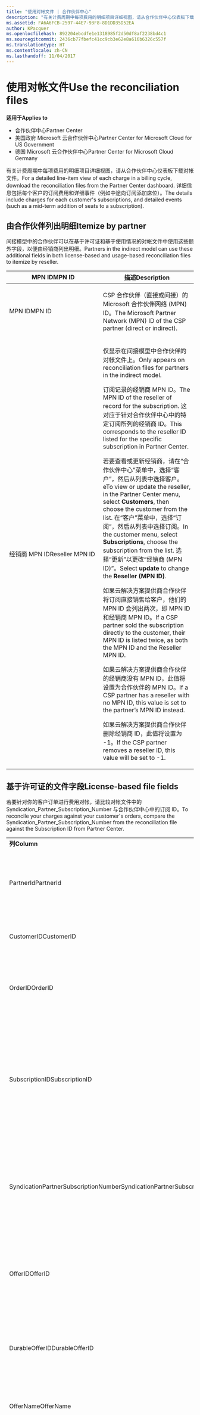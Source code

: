 ```yaml
---
title: "使用对帐文件 | 合作伙伴中心"
description: "有关计费周期中每项费用的明细项目详细视图，请从合作伙伴中心仪表板下载对帐文件。"
ms.assetid: FA6A6FCB-2597-44E7-93F8-8D1DD35D52EA
author: KPacquer
ms.openlocfilehash: 892204ebcdfe1e1318985f2d50df8af2238bd4c1
ms.sourcegitcommit: 2436cb77fbefc41cc9cb3e62e8a616b6326c557f
ms.translationtype: HT
ms.contentlocale: zh-CN
ms.lasthandoff: 11/04/2017
---
```

# <a name="use-the-reconciliation-files"></a><span data-ttu-id="02eb7-103">使用对帐文件</span><span class="sxs-lookup"><span data-stu-id="02eb7-103">Use the reconciliation files</span></span>

**<span data-ttu-id="02eb7-104">适用于</span><span class="sxs-lookup"><span data-stu-id="02eb7-104">Applies to</span></span>**

-  <span data-ttu-id="02eb7-105">合作伙伴中心</span><span class="sxs-lookup"><span data-stu-id="02eb7-105">Partner Center</span></span>
-  <span data-ttu-id="02eb7-106">美国政府 Microsoft 云合作伙伴中心</span><span class="sxs-lookup"><span data-stu-id="02eb7-106">Partner Center for Microsoft Cloud for US Government</span></span>
-  <span data-ttu-id="02eb7-107">德国 Microsoft 云合作伙伴中心</span><span class="sxs-lookup"><span data-stu-id="02eb7-107">Partner Center for Microsoft Cloud Germany</span></span>

<span data-ttu-id="02eb7-108">有关计费周期中每项费用的明细项目详细视图，请从合作伙伴中心仪表板下载对帐文件。</span><span class="sxs-lookup"><span data-stu-id="02eb7-108">For a detailed line-item view of each charge in a billing cycle, download the reconciliation files from the Partner Center dashboard.</span></span> <span data-ttu-id="02eb7-109">详细信息包括每个客户的订阅费用和详细事件（例如中途向订阅添加席位）。</span><span class="sxs-lookup"><span data-stu-id="02eb7-109">The details include charges for each customer's subscriptions, and detailed events (such as a mid-term addition of seats to a subscription).</span></span>

## <a href="" id="itemizebypartner"></a><span data-ttu-id="02eb7-110">由合作伙伴列出明细</span><span class="sxs-lookup"><span data-stu-id="02eb7-110">Itemize by partner</span></span>


<span data-ttu-id="02eb7-111">间接模型中的合作伙伴可以在基于许可证和基于使用情况的对帐文件中使用这些额外字段，以便由经销商列出明细。</span><span class="sxs-lookup"><span data-stu-id="02eb7-111">Partners in the indirect model can use these additional fields in both license-based and usage-based reconciliation files to itemize by reseller.</span></span>

<table>
<colgroup>
<col width="50%" />
<col width="50%" />
</colgroup>
<thead>
<tr class="header">
<th><span data-ttu-id="02eb7-112">MPN ID</span><span class="sxs-lookup"><span data-stu-id="02eb7-112">MPN ID</span></span></th>
<th><span data-ttu-id="02eb7-113">描述</span><span class="sxs-lookup"><span data-stu-id="02eb7-113">Description</span></span></th>
</tr>
</thead>
<tbody>
<tr class="odd">
<td><span data-ttu-id="02eb7-114">MPN ID</span><span class="sxs-lookup"><span data-stu-id="02eb7-114">MPN ID</span></span></td>
<td><p><span data-ttu-id="02eb7-115">CSP 合作伙伴（直接或间接）的 Microsoft 合作伙伴网络 (MPN) ID。</span><span class="sxs-lookup"><span data-stu-id="02eb7-115">The Microsoft Partner Network (MPN) ID of the CSP partner (direct or indirect).</span></span></p></td>
</tr>
<tr class="even">
<td><span data-ttu-id="02eb7-116">经销商 MPN ID</span><span class="sxs-lookup"><span data-stu-id="02eb7-116">Reseller MPN ID</span></span></td>
<td><p><span data-ttu-id="02eb7-117">仅显示在间接模型中合作伙伴的对帐文件上。</span><span class="sxs-lookup"><span data-stu-id="02eb7-117">Only appears on reconciliation files for partners in the indirect model.</span></span></p>
<p><span data-ttu-id="02eb7-118">订阅记录的经销商 MPN ID。</span><span class="sxs-lookup"><span data-stu-id="02eb7-118">The MPN ID of the reseller of record for the subscription.</span></span> <span data-ttu-id="02eb7-119">这对应于针对合作伙伴中心中的特定订阅所列的经销商 ID。</span><span class="sxs-lookup"><span data-stu-id="02eb7-119">This corresponds to the reseller ID listed for the specific subscription in Partner Center.</span></span></p>
<p><span data-ttu-id="02eb7-120">若要查看或更新经销商，请在“合作伙伴中心”菜单中，选择“客户”<strong></strong>，然后从列表中选择客户。</span><span class="sxs-lookup"><span data-stu-id="02eb7-120">eTo view or update the reseller, in the Partner Center menu, select <strong>Customers</strong>, then choose the customer from the list.</span></span> <span data-ttu-id="02eb7-121">在“客户”菜单中，选择“订阅”<strong></strong>，然后从列表中选择订阅。</span><span class="sxs-lookup"><span data-stu-id="02eb7-121">In the customer menu, select <strong>Subscriptions</strong>, choose the subscription from the list.</span></span> <span data-ttu-id="02eb7-122">选择“更新”<strong></strong>以更改“经销商 (MPN ID)”<strong></strong>。</span><span class="sxs-lookup"><span data-stu-id="02eb7-122">Select <strong>update</strong> to change the <strong>Reseller (MPN ID)</strong>.</span></span></p>
<p><span data-ttu-id="02eb7-123">如果云解决方案提供商合作伙伴将订阅直接销售给客户，他们的 MPN ID 会列出两次，即 MPN ID 和经销商 MPN ID。</span><span class="sxs-lookup"><span data-stu-id="02eb7-123">If a CSP partner sold the subscription directly to the customer, their MPN ID is listed twice, as both the MPN ID and the Reseller MPN ID.</span></span></p>
<p><span data-ttu-id="02eb7-124">如果云解决方案提供商合作伙伴的经销商没有 MPN ID，此值将设置为合作伙伴的 MPN ID。</span><span class="sxs-lookup"><span data-stu-id="02eb7-124">If a CSP partner has a reseller with no MPN ID, this value is set to the partner’s MPN ID instead.</span></span></p>
<p><span data-ttu-id="02eb7-125">如果云解决方案提供商合作伙伴删除经销商 ID，此值将设置为 -1。</span><span class="sxs-lookup"><span data-stu-id="02eb7-125">If the CSP partner removes a reseller ID, this value will be set to -1.</span></span></p></td>
</tr>
</tbody>
</table>

 

## <a href="" id="licensebasedfiles"></a> <span data-ttu-id="02eb7-126">基于许可证的文件字段</span><span class="sxs-lookup"><span data-stu-id="02eb7-126">License-based file fields</span></span>


<span data-ttu-id="02eb7-127">若要针对你的客户订单进行费用对帐，请比较对帐文件中的 Syndication\_Partner\_Subscription\_Number 与合作伙伴中心中的订阅 ID。</span><span class="sxs-lookup"><span data-stu-id="02eb7-127">To reconcile your charges against your customer's orders, compare the Syndication\_Partner\_Subscription\_Number from the reconciliation file against the Subscription ID from Partner Center.</span></span>

<table>
<colgroup>
<col width="33%" />
<col width="33%" />
<col width="33%" />
</colgroup>
<tbody>
<tr class="odd">
<td><strong><span data-ttu-id="02eb7-128">列</span><span class="sxs-lookup"><span data-stu-id="02eb7-128">Column</span></span></strong></td>
<td><strong><span data-ttu-id="02eb7-129">描述</span><span class="sxs-lookup"><span data-stu-id="02eb7-129">Description</span></span></strong></td>
<td><strong><span data-ttu-id="02eb7-130">示例值</span><span class="sxs-lookup"><span data-stu-id="02eb7-130">Sample Value</span></span></strong></td>
</tr>
<tr class="even">
<td><span data-ttu-id="02eb7-131">PartnerId</span><span class="sxs-lookup"><span data-stu-id="02eb7-131">PartnerId</span></span></td>
<td><p><span data-ttu-id="02eb7-132">特定计费单位的唯一标识符（采用 GUID 格式）。</span><span class="sxs-lookup"><span data-stu-id="02eb7-132">Unique identifier for a specific billing entity, in GUID format.</span></span> <span data-ttu-id="02eb7-133">对帐不需要，但可能是有用的信息。</span><span class="sxs-lookup"><span data-stu-id="02eb7-133">Not required for reconciliation, however may be useful information.</span></span> <span data-ttu-id="02eb7-134">在所有行中均相同。</span><span class="sxs-lookup"><span data-stu-id="02eb7-134">Same in all rows.</span></span></p></td>
<td><span data-ttu-id="02eb7-135">8ddd03642-test-test-test-46b58d356b4e</span><span class="sxs-lookup"><span data-stu-id="02eb7-135">8ddd03642-test-test-test-46b58d356b4e</span></span></td>
</tr>
<tr class="odd">
<td><span data-ttu-id="02eb7-136">CustomerID</span><span class="sxs-lookup"><span data-stu-id="02eb7-136">CustomerID</span></span></td>
<td><p><span data-ttu-id="02eb7-137">唯一 Microsoft ID（采用 GUID 格式），用于识别客户。</span><span class="sxs-lookup"><span data-stu-id="02eb7-137">Unique Microsoft ID, in GUID format, used to identify the customer.</span></span></p></td>
<td><span data-ttu-id="02eb7-138">12ABCD34-001A-BCD2-987C-3210ABCD5678</span><span class="sxs-lookup"><span data-stu-id="02eb7-138">12ABCD34-001A-BCD2-987C-3210ABCD5678</span></span></td>
</tr>
<tr class="even">
<td><span data-ttu-id="02eb7-139">OrderID</span><span class="sxs-lookup"><span data-stu-id="02eb7-139">OrderID</span></span></td>
<td><p><span data-ttu-id="02eb7-140">Microsoft 帐单平台中订单的唯一标识符。</span><span class="sxs-lookup"><span data-stu-id="02eb7-140">Unique identifier for an order in the Microsoft billing platform.</span></span> <span data-ttu-id="02eb7-141">当联系支持人员而不用于对帐时，可能对识别订单非常有用。</span><span class="sxs-lookup"><span data-stu-id="02eb7-141">May be useful to identify the order when contacting support but not for reconciliation.</span></span></p></td>
<td><span data-ttu-id="02eb7-142">566890604832738111</span><span class="sxs-lookup"><span data-stu-id="02eb7-142">566890604832738111</span></span></td>
</tr>
<tr class="odd">
<td><span data-ttu-id="02eb7-143">SubscriptionID</span><span class="sxs-lookup"><span data-stu-id="02eb7-143">SubscriptionID</span></span></td>
<td><p><span data-ttu-id="02eb7-144">Microsoft 帐单平台中订阅的唯一标识符。</span><span class="sxs-lookup"><span data-stu-id="02eb7-144">Unique identifier for a subscription in the Microsoft billing platform.</span></span> <span data-ttu-id="02eb7-145">当联系支持人员而不用于对帐时，可能对识别订阅非常有用。</span><span class="sxs-lookup"><span data-stu-id="02eb7-145">May be useful to identify the subscription when contacting support but not for reconciliation.</span></span></p>
<p><span data-ttu-id="02eb7-146">这与合作伙伴管理员控制台中的订阅 ID 不相同。</span><span class="sxs-lookup"><span data-stu-id="02eb7-146">This is not the same as the Subscription ID on the Partner Admin Console.</span></span> <span data-ttu-id="02eb7-147">请参阅 Syndication_Partner_Subscription_Number。</span><span class="sxs-lookup"><span data-stu-id="02eb7-147">Please see Syndication_Partner_Subscription_Number.</span></span></p></td>
<td><span data-ttu-id="02eb7-148">usCBMgAAAAAAAAIA</span><span class="sxs-lookup"><span data-stu-id="02eb7-148">usCBMgAAAAAAAAIA</span></span></td>
</tr>
<tr class="even">
<td><span data-ttu-id="02eb7-149">SyndicationPartnerSubscriptionNumber</span><span class="sxs-lookup"><span data-stu-id="02eb7-149">SyndicationPartnerSubscriptionNumber</span></span></td>
<td><p><span data-ttu-id="02eb7-150">订阅的唯一标识符。</span><span class="sxs-lookup"><span data-stu-id="02eb7-150">Unique identifier for subscriptions.</span></span> <span data-ttu-id="02eb7-151">客户的同一个计划可能有多个订阅，因此这对于对帐文件分析非常重要。</span><span class="sxs-lookup"><span data-stu-id="02eb7-151">A customer can have multiple subscriptions for the same plan, so this is important for reconciliation file analysis.</span></span></p>
<p><span data-ttu-id="02eb7-152">此字段将映射到合作伙伴管理员控制台中的订阅 ID。</span><span class="sxs-lookup"><span data-stu-id="02eb7-152">This field maps to the Subscription ID in the Partner Admin Console.</span></span></p></td>
<td><span data-ttu-id="02eb7-153">fb977ab5-test-test-test-24c8d9591708</span><span class="sxs-lookup"><span data-stu-id="02eb7-153">fb977ab5-test-test-test-24c8d9591708</span></span></td>
</tr>
<tr class="odd">
<td><span data-ttu-id="02eb7-154">OfferID</span><span class="sxs-lookup"><span data-stu-id="02eb7-154">OfferID</span></span></td>
<td><p><span data-ttu-id="02eb7-155">唯一的产品/服务 ID。</span><span class="sxs-lookup"><span data-stu-id="02eb7-155">Unique offer ID.</span></span> <span data-ttu-id="02eb7-156">根据价目表的标准产品/服务 ID。</span><span class="sxs-lookup"><span data-stu-id="02eb7-156">Standard offer ID as per price list.</span></span></p>
<p><span data-ttu-id="02eb7-157"><b>注意</b>：此值与价目表中的产品/服务 ID 不匹配。</span><span class="sxs-lookup"><span data-stu-id="02eb7-157"><b>Note</b>: This value does not match Offer ID from the price list.</span></span> <span data-ttu-id="02eb7-158">请参阅下方的 DurableOfferID。</span><span class="sxs-lookup"><span data-stu-id="02eb7-158">See DurableOfferID below.</span></span></p></td>
<td><span data-ttu-id="02eb7-159">FE616D64-E9A8-40EF-843F-152E9BBEF3D1</span><span class="sxs-lookup"><span data-stu-id="02eb7-159">FE616D64-E9A8-40EF-843F-152E9BBEF3D1</span></span></td>
</tr>
<tr class="even">
<td><span data-ttu-id="02eb7-160">DurableOfferID</span><span class="sxs-lookup"><span data-stu-id="02eb7-160">DurableOfferID</span></span></td>
<td><p><span data-ttu-id="02eb7-161">唯一的持久型产品/服务 ID，如价目表中所定义。</span><span class="sxs-lookup"><span data-stu-id="02eb7-161">Unique durable offer ID, as defined in the price list.</span></span></p>
<p><span data-ttu-id="02eb7-162"><b>注意</b>：此值与价目表中的产品/服务 ID 匹配。</span><span class="sxs-lookup"><span data-stu-id="02eb7-162"><b>Note</b>: This value matches the Offer ID from the price list.</span></span></p></td>
<td><span data-ttu-id="02eb7-163">1017D7F3-6D7F-4BFA-BDD8-79BC8F104E0C</span><span class="sxs-lookup"><span data-stu-id="02eb7-163">1017D7F3-6D7F-4BFA-BDD8-79BC8F104E0C</span></span></td>
</tr>
<tr class="odd">
<td><span data-ttu-id="02eb7-164">OfferName</span><span class="sxs-lookup"><span data-stu-id="02eb7-164">OfferName</span></span></td>
<td><p><span data-ttu-id="02eb7-165">客户购买的服务产品的名称，如价目表中所定义。</span><span class="sxs-lookup"><span data-stu-id="02eb7-165">The name of the service offering purchased by the customer, as defined in the price list.</span></span></p></td>
<td><span data-ttu-id="02eb7-166">Microsoft Office 365（计划 E3）</span><span class="sxs-lookup"><span data-stu-id="02eb7-166">Microsoft Office 365 (Plan E3)</span></span></td>
</tr>
<tr class="even">
<td><span data-ttu-id="02eb7-167">SubscriptionStartDate</span><span class="sxs-lookup"><span data-stu-id="02eb7-167">SubscriptionStartDate</span></span></td>
<td><p><span data-ttu-id="02eb7-168">订阅开始日期，设置为提交订单后的第二天。</span><span class="sxs-lookup"><span data-stu-id="02eb7-168">The subscription start date, set to the day after the order is submitted.</span></span> <span data-ttu-id="02eb7-169">通过结合查看订阅开始日期和结束日期，你可以确定客户是仍在第一年的订阅期内，还是需要续订下一年的订阅。</span><span class="sxs-lookup"><span data-stu-id="02eb7-169">By looking at the subscription start date in conjunction with the end date, you can determine if the customer is still within the first year of the subscription or if the subscription has been renewed for the following year.</span></span></p>
<p><span data-ttu-id="02eb7-170">时间始终是一天的开始，即 0:00。</span><span class="sxs-lookup"><span data-stu-id="02eb7-170">The time is always the beginning of the day, 0:00.</span></span></p></td>
<td><span data-ttu-id="02eb7-171">2/1/2015 0:00</span><span class="sxs-lookup"><span data-stu-id="02eb7-171">2/1/2015 0:00</span></span></td>
</tr>
<tr class="odd">
<td><span data-ttu-id="02eb7-172">SubscriptionEndDate</span><span class="sxs-lookup"><span data-stu-id="02eb7-172">SubscriptionEndDate</span></span></td>
<td><p><span data-ttu-id="02eb7-173">订阅结束日期：12 个月 + 开始日期之后的 x 天（以便与合作伙伴帐单日期一致）或从续订日期算起的 12 个月。</span><span class="sxs-lookup"><span data-stu-id="02eb7-173">The subscription end date: 12 months + x days after start date (to align with partner billing date) or 12 months from renewal date.</span></span></p>
<p><span data-ttu-id="02eb7-174">续订时，价格将更新为当前价目表。</span><span class="sxs-lookup"><span data-stu-id="02eb7-174">At renewal, prices are updated to the current price list.</span></span> <span data-ttu-id="02eb7-175">自动续订之前可能需要与客户进行通信。</span><span class="sxs-lookup"><span data-stu-id="02eb7-175">Customer communication may be required in advance of automated renewal.</span></span></p>
<p><span data-ttu-id="02eb7-176">时间始终是一天的开始，即 0:00。</span><span class="sxs-lookup"><span data-stu-id="02eb7-176">The time is always the beginning of the day, 0:00.</span></span></p></td>
<td><span data-ttu-id="02eb7-177">2/1/2015 0:00</span><span class="sxs-lookup"><span data-stu-id="02eb7-177">2/1/2015 0:00</span></span></td>
</tr>
<tr class="even">
<td><span data-ttu-id="02eb7-178">ChargeStartDate</span><span class="sxs-lookup"><span data-stu-id="02eb7-178">ChargeStartDate</span></span></td>
<td><p><span data-ttu-id="02eb7-179">费用的开始日。</span><span class="sxs-lookup"><span data-stu-id="02eb7-179">Start day of the charges.</span></span></p>
<p><span data-ttu-id="02eb7-180">当客户更改座位数量时，此数字用于计算每日（按比例）费用。</span><span class="sxs-lookup"><span data-stu-id="02eb7-180">When a customer changes seat numbers, this number is used to calculate per-day (pro-rata) charges.</span></span></p>
<p><span data-ttu-id="02eb7-181">时间始终是一天的开始，即 0:00。</span><span class="sxs-lookup"><span data-stu-id="02eb7-181">The time is always the beginning of the day, 0:00.</span></span></p></td>
<td><span data-ttu-id="02eb7-182">2/1/2015 0:00</span><span class="sxs-lookup"><span data-stu-id="02eb7-182">2/1/2015 0:00</span></span></td>
</tr>
<tr class="odd">
<td><span data-ttu-id="02eb7-183">ChargeEndDate</span><span class="sxs-lookup"><span data-stu-id="02eb7-183">ChargeEndDate</span></span></td>
<td><p><span data-ttu-id="02eb7-184">费用的结束日。</span><span class="sxs-lookup"><span data-stu-id="02eb7-184">End day of the charges.</span></span></p>
<p><span data-ttu-id="02eb7-185">当客户更改座位数量时，此数字用于计算每日（按比例）费用。</span><span class="sxs-lookup"><span data-stu-id="02eb7-185">When a customer changes seat numbers, this number is used to calculate per-day (pro-rata) charges.</span></span></p>
<p><span data-ttu-id="02eb7-186">时间始终是一天的结束，即 23:59。</span><span class="sxs-lookup"><span data-stu-id="02eb7-186">The time is always the end of the day, 23:59.</span></span></p></td>
<td><span data-ttu-id="02eb7-187">2/28/2015 23:59</span><span class="sxs-lookup"><span data-stu-id="02eb7-187">2/28/2015 23:59</span></span></td>
</tr>
<tr class="even">
<td><span data-ttu-id="02eb7-188">ChargeType</span><span class="sxs-lookup"><span data-stu-id="02eb7-188">ChargeType</span></span></td>
<td><p><span data-ttu-id="02eb7-189">费用或调整的类型。</span><span class="sxs-lookup"><span data-stu-id="02eb7-189">The type of charge or adjustment.</span></span> <span data-ttu-id="02eb7-190">请参阅<a href="#charge_types">映射发票与对帐文件之间的费用</a></span><span class="sxs-lookup"><span data-stu-id="02eb7-190">See <a href="#charge_types">Mapping charges between an invoice and the reconciliation file</a></span></span></p></td>
<td><p><span data-ttu-id="02eb7-191">请参阅<a href="#charge_types">映射发票与对帐文件之间的费用</a></span><span class="sxs-lookup"><span data-stu-id="02eb7-191">See <a href="#charge_types">Mapping charges between an invoice and the reconciliation file</a></span></span></p></td>
</tr>
<tr class="odd">
<td><span data-ttu-id="02eb7-192">UnitPrice</span><span class="sxs-lookup"><span data-stu-id="02eb7-192">UnitPrice</span></span></td>
<td><p><span data-ttu-id="02eb7-193">每一席位的价格。</span><span class="sxs-lookup"><span data-stu-id="02eb7-193">Price per seat.</span></span> <span data-ttu-id="02eb7-194">确保这与在对帐期间你的计费系统中存储的信息相匹配。</span><span class="sxs-lookup"><span data-stu-id="02eb7-194">Ensure this matches the information stored in your billing system during reconciliation.</span></span></p></td>
<td><span data-ttu-id="02eb7-195">6.82</span><span class="sxs-lookup"><span data-stu-id="02eb7-195">6.82</span></span></td>
</tr>
<tr class="even">
<td><span data-ttu-id="02eb7-196">数量</span><span class="sxs-lookup"><span data-stu-id="02eb7-196">Quantity</span></span></td>
<td><p><span data-ttu-id="02eb7-197">席位的数量。</span><span class="sxs-lookup"><span data-stu-id="02eb7-197">Number of seats.</span></span> <span data-ttu-id="02eb7-198">确保这与在对帐期间你的计费系统中存储的信息相匹配。</span><span class="sxs-lookup"><span data-stu-id="02eb7-198">Ensure this matches the information stored in your billing system during reconciliation.</span></span></p></td>
<td><span data-ttu-id="02eb7-199">2</span><span class="sxs-lookup"><span data-stu-id="02eb7-199">2</span></span></td>
</tr>
<tr class="odd">
<td><span data-ttu-id="02eb7-200">金额</span><span class="sxs-lookup"><span data-stu-id="02eb7-200">Amount</span></span></td>
<td><p><span data-ttu-id="02eb7-201">数量的总价。</span><span class="sxs-lookup"><span data-stu-id="02eb7-201">Total of price for quantity.</span></span> <span data-ttu-id="02eb7-202">在检查金额计算是否匹配你为客户计算此项的方式时非常有用。</span><span class="sxs-lookup"><span data-stu-id="02eb7-202">Useful to check that the amount calculation matches how you calculate this for your customers.</span></span></p></td>
<td><span data-ttu-id="02eb7-203">13.32</span><span class="sxs-lookup"><span data-stu-id="02eb7-203">13.32</span></span></td>
</tr>
<tr class="even">
<td><span data-ttu-id="02eb7-204">TotalOtherDiscount</span><span class="sxs-lookup"><span data-stu-id="02eb7-204">TotalOtherDiscount</span></span></td>
<td><p><span data-ttu-id="02eb7-205">适用于这些费用的折扣金额。</span><span class="sxs-lookup"><span data-stu-id="02eb7-205">Amount of discount applied to these charges.</span></span> <span data-ttu-id="02eb7-206">IUR 或有资格获得奖励的新订阅还将包含此列中的折扣金额。</span><span class="sxs-lookup"><span data-stu-id="02eb7-206">IUR or new subscriptions eligible for an incentive will also contain a discount amount in this column.</span></span></p></td>
<td><span data-ttu-id="02eb7-207">2.32</span><span class="sxs-lookup"><span data-stu-id="02eb7-207">2.32</span></span></td>
</tr>
<tr class="odd">
<td><span data-ttu-id="02eb7-208">小计</span><span class="sxs-lookup"><span data-stu-id="02eb7-208">Subtotal</span></span></td>
<td><p><span data-ttu-id="02eb7-209">税前总额。</span><span class="sxs-lookup"><span data-stu-id="02eb7-209">Total before tax.</span></span> <span data-ttu-id="02eb7-210">如果有折扣，请检查你的小计是否匹配你的预期总额。</span><span class="sxs-lookup"><span data-stu-id="02eb7-210">Checks that your subtotal matches your expected total, in case of a discount.</span></span></p></td>
<td><span data-ttu-id="02eb7-211">11</span><span class="sxs-lookup"><span data-stu-id="02eb7-211">11</span></span></td>
</tr>
<tr class="even">
<td><span data-ttu-id="02eb7-212">税务</span><span class="sxs-lookup"><span data-stu-id="02eb7-212">Tax</span></span></td>
<td><p><span data-ttu-id="02eb7-213">税务金额费用，基于你的市场税务规则和特定情况。</span><span class="sxs-lookup"><span data-stu-id="02eb7-213">Tax amount charge, based on your market's tax rules and specific circumstances.</span></span></p></td>
<td><span data-ttu-id="02eb7-214">0</span><span class="sxs-lookup"><span data-stu-id="02eb7-214">0</span></span></td>
</tr>
<tr class="odd">
<td><span data-ttu-id="02eb7-215">TotalForCustomer</span><span class="sxs-lookup"><span data-stu-id="02eb7-215">TotalForCustomer</span></span></td>
<td><p><span data-ttu-id="02eb7-216">税后总额。</span><span class="sxs-lookup"><span data-stu-id="02eb7-216">Total after tax.</span></span> <span data-ttu-id="02eb7-217">检查你是否在发票中计入了税务。</span><span class="sxs-lookup"><span data-stu-id="02eb7-217">Checks if you are charged tax in the invoice.</span></span></p></td>
<td><span data-ttu-id="02eb7-218">11</span><span class="sxs-lookup"><span data-stu-id="02eb7-218">11</span></span></td>
</tr>
<tr class="even">
<td><span data-ttu-id="02eb7-219">货币</span><span class="sxs-lookup"><span data-stu-id="02eb7-219">Currency</span></span></td>
<td><p><span data-ttu-id="02eb7-220">货币类型。</span><span class="sxs-lookup"><span data-stu-id="02eb7-220">Currency type.</span></span> <span data-ttu-id="02eb7-221">每个计费单位仅使用一种货币。</span><span class="sxs-lookup"><span data-stu-id="02eb7-221">Each billing entity has only one currency.</span></span> <span data-ttu-id="02eb7-222">检查它是否匹配你的第一张发票，然后检查在任何主要的帐单平台更新后是否匹配。</span><span class="sxs-lookup"><span data-stu-id="02eb7-222">Check that it matches your first invoice and then after any major billing platform update.</span></span></p></td>
<td><span data-ttu-id="02eb7-223">EUR</span><span class="sxs-lookup"><span data-stu-id="02eb7-223">EUR</span></span></td>
</tr>
<tr class="odd">
<td><span data-ttu-id="02eb7-224">CustomerName</span><span class="sxs-lookup"><span data-stu-id="02eb7-224">CustomerName</span></span></td>
<td><p><span data-ttu-id="02eb7-225">在合作伙伴中心中报告的客户的组织名称。</span><span class="sxs-lookup"><span data-stu-id="02eb7-225">Customer's organization name as reported in Partner Center.</span></span> <span data-ttu-id="02eb7-226">这在使用系统信息对发票进行对帐时非常有用。</span><span class="sxs-lookup"><span data-stu-id="02eb7-226">This is very important for reconciling the invoice with your system information.</span></span></p></td>
<td><span data-ttu-id="02eb7-227">测试客户 A</span><span class="sxs-lookup"><span data-stu-id="02eb7-227">Test Customer A</span></span></td>
</tr>
<tr class="even">
<td><span data-ttu-id="02eb7-228">MPNID</span><span class="sxs-lookup"><span data-stu-id="02eb7-228">MPNID</span></span></td>
<td><p><span data-ttu-id="02eb7-229">云解决方案提供商合作伙伴的 MPN ID</span><span class="sxs-lookup"><span data-stu-id="02eb7-229">MPN ID of the CSP partner</span></span></p></td>
<td><span data-ttu-id="02eb7-230">4390934</span><span class="sxs-lookup"><span data-stu-id="02eb7-230">4390934</span></span></td>
</tr>
<tr class="odd">
<td><span data-ttu-id="02eb7-231">ResellerMPNID</span><span class="sxs-lookup"><span data-stu-id="02eb7-231">ResellerMPNID</span></span></td>
<td><p><span data-ttu-id="02eb7-232">订阅记录的经销商 MPN ID。</span><span class="sxs-lookup"><span data-stu-id="02eb7-232">MPN ID of the reseller of record for the subscription.</span></span> <span data-ttu-id="02eb7-233">请参阅[由合作伙伴列出明细](#itemizebypartner)。</span><span class="sxs-lookup"><span data-stu-id="02eb7-233">See [Itemize by partner](#itemizebypartner).</span></span></p></td>
<td><span data-ttu-id="02eb7-234">4390934</span><span class="sxs-lookup"><span data-stu-id="02eb7-234">4390934</span></span></td>
</tr>
<tr class="even">
<td><span data-ttu-id="02eb7-235">DomainName</span><span class="sxs-lookup"><span data-stu-id="02eb7-235">DomainName</span></span></td>
<td><p><span data-ttu-id="02eb7-236">客户的域名，用于帮助识别客户。</span><span class="sxs-lookup"><span data-stu-id="02eb7-236">Customer's domain name, used to help identify the customer.</span></span></p></td>
<td><span data-ttu-id="02eb7-237">example.onmicrosoft.com</span><span class="sxs-lookup"><span data-stu-id="02eb7-237">example.onmicrosoft.com</span></span></td>
</tr>
<tr class="odd">
<td><span data-ttu-id="02eb7-238">SubscriptionName</span><span class="sxs-lookup"><span data-stu-id="02eb7-238">SubscriptionName</span></span></td>
<td><p><span data-ttu-id="02eb7-239">订阅昵称。</span><span class="sxs-lookup"><span data-stu-id="02eb7-239">Subscription nickname.</span></span> <span data-ttu-id="02eb7-240">如果未指定昵称，合作伙伴中心将使用 OfferName。</span><span class="sxs-lookup"><span data-stu-id="02eb7-240">If no nickname is specified, Partner Center uses the OfferName.</span></span></p></td>
<td><span data-ttu-id="02eb7-241">联机项目</span><span class="sxs-lookup"><span data-stu-id="02eb7-241">PROJECT ONLINE</span></span></td>
</tr>
<tr class="even">
<td><span data-ttu-id="02eb7-242">SubscriptionDescription</span><span class="sxs-lookup"><span data-stu-id="02eb7-242">SubscriptionDescription</span></span></td>
<td><p><span data-ttu-id="02eb7-243">客户购买的服务产品的名称，如价目表中所定义。</span><span class="sxs-lookup"><span data-stu-id="02eb7-243">The name of the service offering purchased by the customer, as defined in the price list.</span></span> <span data-ttu-id="02eb7-244">（与产品/服务名称字段相同）。</span><span class="sxs-lookup"><span data-stu-id="02eb7-244">(This is an identical field to Offer name).</span></span></p></td>
<td><span data-ttu-id="02eb7-245">不带项目客户端的高级联机项目</span><span class="sxs-lookup"><span data-stu-id="02eb7-245">PROJECT ONLINE PREMIUM WITHOUT PROJECT CLIENT</span></span></td>
</tr>
</tbody>
</table>


## <a href="" id="usagebasedfiles"></a><span data-ttu-id="02eb7-246">基于使用情况的文件字段</span><span class="sxs-lookup"><span data-stu-id="02eb7-246">Usage-based file fields</span></span>


<span data-ttu-id="02eb7-247">若要针对你的客户的使用情况进行费用对帐，请比较对帐文件中的 ResellerID/ResellerName/ResellerBillableAccount、客户名称与合作伙伴中心中的订阅 ID。</span><span class="sxs-lookup"><span data-stu-id="02eb7-247">To reconcile your charges against your customer's usage, compare the ResellerID/ResellerName/ResellerBillableAccount from the reconciliation file, the customer name, and the Subscription ID from Partner Center.</span></span>

<span data-ttu-id="02eb7-248">以下字段说明已使用的服务和费率。</span><span class="sxs-lookup"><span data-stu-id="02eb7-248">The following fields explain which services were used and the rate.</span></span>

<table>
<colgroup>
<col width="33%" />
<col width="33%" />
<col width="33%" />
</colgroup>
<tbody>
<tr class="odd">
<td><strong><span data-ttu-id="02eb7-249">列</span><span class="sxs-lookup"><span data-stu-id="02eb7-249">Column</span></span></strong></td>
<td><strong><span data-ttu-id="02eb7-250">说明</span><span class="sxs-lookup"><span data-stu-id="02eb7-250">Description</span></span></strong></td>
<td><strong><span data-ttu-id="02eb7-251">示例值</span><span class="sxs-lookup"><span data-stu-id="02eb7-251">Sample value</span></span></strong></td>
</tr>
<tr class="even">
<td><span data-ttu-id="02eb7-252">PartnerID</span><span class="sxs-lookup"><span data-stu-id="02eb7-252">PartnerID</span></span></td>
<td><p><span data-ttu-id="02eb7-253">合作伙伴 ID（采用 GUID 格式）。</span><span class="sxs-lookup"><span data-stu-id="02eb7-253">Partner ID, in GUID format.</span></span></p></td>
<td><span data-ttu-id="02eb7-254">DA41BC5F-C52D-4464-8A8D-8C8DCC43503B</span><span class="sxs-lookup"><span data-stu-id="02eb7-254">DA41BC5F-C52D-4464-8A8D-8C8DCC43503B</span></span></td>
</tr>
<tr class="odd">
<td><span data-ttu-id="02eb7-255">PartnerName</span><span class="sxs-lookup"><span data-stu-id="02eb7-255">PartnerName</span></span></td>
<td><p><span data-ttu-id="02eb7-256">合作伙伴名称。</span><span class="sxs-lookup"><span data-stu-id="02eb7-256">Partner Name.</span></span></p></td>
<td><span data-ttu-id="02eb7-257">Acme Incorporated</span><span class="sxs-lookup"><span data-stu-id="02eb7-257">Acme Incorporated</span></span></td>
</tr>
<tr class="even">
<td><span data-ttu-id="02eb7-258">PartnerBillableAccountID</span><span class="sxs-lookup"><span data-stu-id="02eb7-258">PartnerBillableAccountID</span></span></td>
<td><p><span data-ttu-id="02eb7-259">合作伙伴帐户 ID。</span><span class="sxs-lookup"><span data-stu-id="02eb7-259">Partner Account ID.</span></span></p></td>
<td><span data-ttu-id="02eb7-260">1010578050</span><span class="sxs-lookup"><span data-stu-id="02eb7-260">1010578050</span></span></td>
</tr>
<tr class="odd">
<td><span data-ttu-id="02eb7-261">CustomerName</span><span class="sxs-lookup"><span data-stu-id="02eb7-261">CustomerName</span></span></td>
<td><p><span data-ttu-id="02eb7-262">在合作伙伴中心中报告的客户的组织名称。</span><span class="sxs-lookup"><span data-stu-id="02eb7-262">Customer's organization name as reported in Partner Center.</span></span> <span data-ttu-id="02eb7-263">这在使用系统信息对发票进行对帐时非常有用。</span><span class="sxs-lookup"><span data-stu-id="02eb7-263">This is very important for reconciling the invoice with your system information.</span></span></p></td>
<td><span data-ttu-id="02eb7-264">测试客户 A</span><span class="sxs-lookup"><span data-stu-id="02eb7-264">Test Customer A</span></span></td>
</tr>
<tr class="even">
<td><span data-ttu-id="02eb7-265">MPNID</span><span class="sxs-lookup"><span data-stu-id="02eb7-265">MPNID</span></span></td>
<td><p><span data-ttu-id="02eb7-266">云解决方案提供商合作伙伴的 MPN ID。</span><span class="sxs-lookup"><span data-stu-id="02eb7-266">MPN ID of the CSP partner.</span></span></p></td>
<td><span data-ttu-id="02eb7-267">4390934</span><span class="sxs-lookup"><span data-stu-id="02eb7-267">4390934</span></span></td>
</tr>
<tr class="odd">
<td><span data-ttu-id="02eb7-268">ResellerMPNID</span><span class="sxs-lookup"><span data-stu-id="02eb7-268">ResellerMPNID</span></span></td>
<td><p><span data-ttu-id="02eb7-269">订阅记录的经销商 MPN ID。</span><span class="sxs-lookup"><span data-stu-id="02eb7-269">MPN ID of the reseller of record for the subscription.</span></span> <span data-ttu-id="02eb7-270">请参阅[由合作伙伴列出明细](#itemizebypartner)。</span><span class="sxs-lookup"><span data-stu-id="02eb7-270">See [Itemize by partner](#itemizebypartner).</span></span></p></td>
<td><span data-ttu-id="02eb7-271">4390934</span><span class="sxs-lookup"><span data-stu-id="02eb7-271">4390934</span></span></td>
</tr>
<tr class="even">
<td><span data-ttu-id="02eb7-272">InvoiceNumber</span><span class="sxs-lookup"><span data-stu-id="02eb7-272">InvoiceNumber</span></span></td>
<td><p><span data-ttu-id="02eb7-273">显示执行交易所在的发票号码。</span><span class="sxs-lookup"><span data-stu-id="02eb7-273">Invoice number where the specified transaction appears.</span></span></p></td>
<td><span data-ttu-id="02eb7-274">D020001IVK</span><span class="sxs-lookup"><span data-stu-id="02eb7-274">D020001IVK</span></span></td>
</tr>
<tr class="odd">
<td><span data-ttu-id="02eb7-275">ChargeStartDate</span><span class="sxs-lookup"><span data-stu-id="02eb7-275">ChargeStartDate</span></span></td>
<td><p><span data-ttu-id="02eb7-276">计费周期的开始日期，之前未付款的潜在使用情况数据（来自上一个计费周期）的显示日期除外。</span><span class="sxs-lookup"><span data-stu-id="02eb7-276">Start date of billing cycle except when presenting dates of previously uncharged latent usage data (from previous bill cycle).</span></span></p>
<p><span data-ttu-id="02eb7-277">时间始终是一天的开始，即 0:00。</span><span class="sxs-lookup"><span data-stu-id="02eb7-277">The time is always the beginning of the day, 0:00.</span></span></p></td>
<td><span data-ttu-id="02eb7-278">2/1/2014 0:00</span><span class="sxs-lookup"><span data-stu-id="02eb7-278">2/1/2014 0:00</span></span></td>
</tr>
<tr class="even">
<td><span data-ttu-id="02eb7-279">ChargeEndDate</span><span class="sxs-lookup"><span data-stu-id="02eb7-279">ChargeEndDate</span></span></td>
<td><p><span data-ttu-id="02eb7-280">计费周期的结束日期，之前未付款的潜在使用情况数据（来自上一个计费周期）的显示日期除外。</span><span class="sxs-lookup"><span data-stu-id="02eb7-280">End date of billing cycle except when presenting dates of previously uncharged latent usage data (from previous bill cycle).</span></span></p>
<p><span data-ttu-id="02eb7-281">时间始终是一天的结束，即 23:59。</span><span class="sxs-lookup"><span data-stu-id="02eb7-281">The time is always the end of the day, 23:59.</span></span></p></td>
<td><span data-ttu-id="02eb7-282">2/28/2014 23:59</span><span class="sxs-lookup"><span data-stu-id="02eb7-282">2/28/2014 23:59</span></span></td>
</tr>
<tr class="odd">
<td><span data-ttu-id="02eb7-283">SubscriptionID</span><span class="sxs-lookup"><span data-stu-id="02eb7-283">SubscriptionID</span></span></td>
<td><p><span data-ttu-id="02eb7-284">Microsoft 帐单平台中订阅的唯一标识符。</span><span class="sxs-lookup"><span data-stu-id="02eb7-284">Unique identifier for a subscription in the Microsoft billing platform.</span></span> <span data-ttu-id="02eb7-285">当联系支持人员而不用于对帐时，可能对识别订阅非常有用。</span><span class="sxs-lookup"><span data-stu-id="02eb7-285">May be useful to identify the subscription when contacting support but not for reconciliation.</span></span></p>
<p><span data-ttu-id="02eb7-286">这与合作伙伴管理员控制台中的订阅 ID 不相同。</span><span class="sxs-lookup"><span data-stu-id="02eb7-286">This is not the same as the Subscription ID on the Partner Admin Console.</span></span></p></td>
<td><span data-ttu-id="02eb7-287">usCBMgAAAAAAAAIA</span><span class="sxs-lookup"><span data-stu-id="02eb7-287">usCBMgAAAAAAAAIA</span></span></td>
</tr>
<tr class="even">
<td><span data-ttu-id="02eb7-288">SubscriptionName</span><span class="sxs-lookup"><span data-stu-id="02eb7-288">SubscriptionName</span></span></td>
<td><p><span data-ttu-id="02eb7-289">服务产品的昵称。</span><span class="sxs-lookup"><span data-stu-id="02eb7-289">Nickname of the service offering.</span></span></p></td>
<td><span data-ttu-id="02eb7-290">Microsoft Azure</span><span class="sxs-lookup"><span data-stu-id="02eb7-290">Microsoft Azure</span></span></td>
</tr>
<tr class="odd">
<td><span data-ttu-id="02eb7-291">SubscriptionDescription</span><span class="sxs-lookup"><span data-stu-id="02eb7-291">SubscriptionDescription</span></span></td>
<td><p><span data-ttu-id="02eb7-292">服务产品的业务线</span><span class="sxs-lookup"><span data-stu-id="02eb7-292">Line of business of the service offering</span></span></p></td>
<td><span data-ttu-id="02eb7-293">Microsoft Azure</span><span class="sxs-lookup"><span data-stu-id="02eb7-293">Microsoft Azure</span></span></td>
</tr>
<tr class="even">
<td><span data-ttu-id="02eb7-294">OrderID</span><span class="sxs-lookup"><span data-stu-id="02eb7-294">OrderID</span></span></td>
<td><p><span data-ttu-id="02eb7-295">Microsoft 帐单平台中订单的唯一标识符。</span><span class="sxs-lookup"><span data-stu-id="02eb7-295">Unique identifier for an order in the Microsoft billing platform.</span></span> <span data-ttu-id="02eb7-296">当联系支持人员而不用于对帐时，可能对识别订阅非常有用。</span><span class="sxs-lookup"><span data-stu-id="02eb7-296">May be useful to identify the subscription when contacting support but not for reconciliation.</span></span></p></td>
<td><span data-ttu-id="02eb7-297">566890604832738111</span><span class="sxs-lookup"><span data-stu-id="02eb7-297">566890604832738111</span></span></td>
</tr>
<tr class="odd">
<td><span data-ttu-id="02eb7-298">ServiceName</span><span class="sxs-lookup"><span data-stu-id="02eb7-298">ServiceName</span></span></td>
<td><p><span data-ttu-id="02eb7-299">存在问题的 Azure 服务的名称。</span><span class="sxs-lookup"><span data-stu-id="02eb7-299">The name of the Azure service in question.</span></span></p></td>
<td><span data-ttu-id="02eb7-300">虚拟机</span><span class="sxs-lookup"><span data-stu-id="02eb7-300">VIRTUAL MACHINES</span></span></td>
</tr>
<tr class="even">
<td><span data-ttu-id="02eb7-301">ServiceType</span><span class="sxs-lookup"><span data-stu-id="02eb7-301">ServiceType</span></span></td>
<td><p><span data-ttu-id="02eb7-302">Windows Azure 服务的特定类型。</span><span class="sxs-lookup"><span data-stu-id="02eb7-302">The specific type of Windows Azure service.</span></span></p></td>
<td><ul>
<li><span data-ttu-id="02eb7-303">服务总线 – 个人或包</span><span class="sxs-lookup"><span data-stu-id="02eb7-303">Service Bus – Individual or Pack</span></span></li>
<li><span data-ttu-id="02eb7-304">SQL Azure 数据库 – 商用版或 Web 版</span><span class="sxs-lookup"><span data-stu-id="02eb7-304">SQL Azure database – Business or Web Edition</span></span></li>
</ul></td>
</tr>
<tr class="odd">
<td><span data-ttu-id="02eb7-305">ResourceGUID</span><span class="sxs-lookup"><span data-stu-id="02eb7-305">ResourceGUID</span></span></td>
<td><p><span data-ttu-id="02eb7-306">所有服务数据和定价结构的特定唯一标识符。</span><span class="sxs-lookup"><span data-stu-id="02eb7-306">Specific unique identifier for all the service data and pricing structure.</span></span></p></td>
<td><span data-ttu-id="02eb7-307">DA41BC5F-C52D-4464-8A8D-8C8DCC43503B</span><span class="sxs-lookup"><span data-stu-id="02eb7-307">DA41BC5F-C52D-4464-8A8D-8C8DCC43503B</span></span></td>
</tr>
<tr class="even">
<td><span data-ttu-id="02eb7-308">资源名称</span><span class="sxs-lookup"><span data-stu-id="02eb7-308">Resource Name</span></span></td>
<td><p><span data-ttu-id="02eb7-309">Azure 资源的名称。</span><span class="sxs-lookup"><span data-stu-id="02eb7-309">The name of the Azure resource.</span></span></p></td>
<td><ul>
<li><span data-ttu-id="02eb7-310">数据传输入 (GB)</span><span class="sxs-lookup"><span data-stu-id="02eb7-310">Data Transfer In (GB)</span></span></li>
<li><span data-ttu-id="02eb7-311">数据传输出 (GB)</span><span class="sxs-lookup"><span data-stu-id="02eb7-311">Data Transfer Out (GB)</span></span></li>
</ul></td>
</tr>
<tr class="odd">
<td><span data-ttu-id="02eb7-312">区域</span><span class="sxs-lookup"><span data-stu-id="02eb7-312">Region</span></span></td>
<td><p><span data-ttu-id="02eb7-313">使用情况适用的区域。</span><span class="sxs-lookup"><span data-stu-id="02eb7-313">The region the usage applies to.</span></span> <span data-ttu-id="02eb7-314">主要用于分配数据传输的速率，速率因地区而异。</span><span class="sxs-lookup"><span data-stu-id="02eb7-314">Primarily used to assign rates to data transfers, as rates vary by region.</span></span></p></td>
<td><span data-ttu-id="02eb7-315">亚太、欧洲、拉丁美洲、北美</span><span class="sxs-lookup"><span data-stu-id="02eb7-315">Asia Pacific, Europe, Latin America, North America</span></span></td>
</tr>
<tr class="even">
<td><span data-ttu-id="02eb7-316">SKU</span><span class="sxs-lookup"><span data-stu-id="02eb7-316">SKU</span></span></td>
<td><p><span data-ttu-id="02eb7-317">产品/服务的 MSFT 唯一标识符</span><span class="sxs-lookup"><span data-stu-id="02eb7-317">MSFT unique identifier for offer</span></span></p></td>
<td><span data-ttu-id="02eb7-318">7UD-00001</span><span class="sxs-lookup"><span data-stu-id="02eb7-318">7UD-00001</span></span></td>
</tr>
<tr class="odd">
<td><p><span data-ttu-id="02eb7-319">DetailLineItemId</span><span class="sxs-lookup"><span data-stu-id="02eb7-319">DetailLineItemId</span></span></p></td>
<td><p><span data-ttu-id="02eb7-320">用于针对给定计费周期中的服务或资源细分不同费率的 ID 和数量。</span><span class="sxs-lookup"><span data-stu-id="02eb7-320">An ID and quantity for itemizing the different rates for a service or resource in a given billing period.</span></span> <span data-ttu-id="02eb7-321">对于 Azure 分层分级，某个特定数量的计费单位最多只有一个费率，之后就是不同的费率。</span><span class="sxs-lookup"><span data-stu-id="02eb7-321">For Azure tiered rating, there may be one rate up to a certain quantity of billable units, then a different rate after that.</span></span></p></td>
<td><span data-ttu-id="02eb7-322">1</span><span class="sxs-lookup"><span data-stu-id="02eb7-322">1</span></span></td>
</tr>
<tr class="even">
<td><span data-ttu-id="02eb7-323">ConsumedQuantity</span><span class="sxs-lookup"><span data-stu-id="02eb7-323">ConsumedQuantity</span></span></td>
<td><p><span data-ttu-id="02eb7-324">报告期间的服务消耗量（小时，GB 等）。</span><span class="sxs-lookup"><span data-stu-id="02eb7-324">The amount of service consumed (hours, GB, etc.) during the reporting period.</span></span></p>
<p><span data-ttu-id="02eb7-325">此外还包括来自以前报告期间任何未开票的使用量。</span><span class="sxs-lookup"><span data-stu-id="02eb7-325">Also includes any unbilled usage from previous reporting periods.</span></span></p></td>
<td><span data-ttu-id="02eb7-326">11</span><span class="sxs-lookup"><span data-stu-id="02eb7-326">11</span></span></td>
</tr>
<tr class="odd">
<td><span data-ttu-id="02eb7-327">IncludedQuantity</span><span class="sxs-lookup"><span data-stu-id="02eb7-327">IncludedQuantity</span></span></td>
<td><p><span data-ttu-id="02eb7-328">作为产品/服务的一部分包含在内的单位。</span><span class="sxs-lookup"><span data-stu-id="02eb7-328">Units included as part of the offer.</span></span> <span data-ttu-id="02eb7-329">通常不显示在云解决方案提供商中。</span><span class="sxs-lookup"><span data-stu-id="02eb7-329">Not typically present in CSP.</span></span></p></td>
<td><span data-ttu-id="02eb7-330">0</span><span class="sxs-lookup"><span data-stu-id="02eb7-330">0</span></span></td>
</tr>
<tr class="even">
<td><p><span data-ttu-id="02eb7-331">OverageQuantity</span><span class="sxs-lookup"><span data-stu-id="02eb7-331">OverageQuantity</span></span></p></td>
<td><p><span data-ttu-id="02eb7-332">不作为产品/服务的一部分包含在内的单位，但必须由合作伙伴支付费用。</span><span class="sxs-lookup"><span data-stu-id="02eb7-332">Units not included as part of the offer, that must be paid for by the partner.</span></span></p>
<p><span data-ttu-id="02eb7-333">等于 ConsumedQuantity - IncludedQuantity。</span><span class="sxs-lookup"><span data-stu-id="02eb7-333">Equal to the ConsumedQuantity - IncludedQuantity.</span></span></p></td>
<td><span data-ttu-id="02eb7-334">11</span><span class="sxs-lookup"><span data-stu-id="02eb7-334">11</span></span></td>
</tr>
<tr class="odd">
<td><span data-ttu-id="02eb7-335">ListPrice</span><span class="sxs-lookup"><span data-stu-id="02eb7-335">ListPrice</span></span></td>
<td><p><span data-ttu-id="02eb7-336">订阅开始日期的有效产品/服务价格。</span><span class="sxs-lookup"><span data-stu-id="02eb7-336">Offer price in effect at subscription start date.</span></span></p></td>
<td><span data-ttu-id="02eb7-337">$0.0808</span><span class="sxs-lookup"><span data-stu-id="02eb7-337">$0.0808</span></span></td>
</tr>
<tr class="even">
<td><span data-ttu-id="02eb7-338">PretaxCharges</span><span class="sxs-lookup"><span data-stu-id="02eb7-338">PretaxCharges</span></span></td>
<td><p><span data-ttu-id="02eb7-339">ListPrice 乘以 OverageQuantity，四舍五入到最接近的分。</span><span class="sxs-lookup"><span data-stu-id="02eb7-339">ListPrist times OverageQuantity, rounded to the nearest cent.</span></span></p></td>
<td><span data-ttu-id="02eb7-340">$0.085</span><span class="sxs-lookup"><span data-stu-id="02eb7-340">$0.085</span></span></td>
</tr>
<tr class="odd">
<td><span data-ttu-id="02eb7-341">TaxAmount</span><span class="sxs-lookup"><span data-stu-id="02eb7-341">TaxAmount</span></span></td>
<td><p><span data-ttu-id="02eb7-342">税务金额费用，基于你的市场税务规则和特定情况。</span><span class="sxs-lookup"><span data-stu-id="02eb7-342">Tax amount charge, based on your market's tax rules and specific circumstances.</span></span></p></td>
<td><span data-ttu-id="02eb7-343">$0.08</span><span class="sxs-lookup"><span data-stu-id="02eb7-343">$0.08</span></span></td>
</tr>
<tr class="even">
<td><span data-ttu-id="02eb7-344">PostTaxTotal</span><span class="sxs-lookup"><span data-stu-id="02eb7-344">PostTaxTotal</span></span></td>
<td><p><span data-ttu-id="02eb7-345">税后总额（如果税务适用）。</span><span class="sxs-lookup"><span data-stu-id="02eb7-345">Total after tax, when tax is applicable.</span></span></p></td>
<td><span data-ttu-id="02eb7-346">$0.93</span><span class="sxs-lookup"><span data-stu-id="02eb7-346">$0.93</span></span></td>
</tr>
<tr class="odd">
<td><span data-ttu-id="02eb7-347">货币</span><span class="sxs-lookup"><span data-stu-id="02eb7-347">Currency</span></span></td>
<td><p><span data-ttu-id="02eb7-348">货币类型。</span><span class="sxs-lookup"><span data-stu-id="02eb7-348">Currency type.</span></span> <span data-ttu-id="02eb7-349">每个计费单位仅使用一种货币。</span><span class="sxs-lookup"><span data-stu-id="02eb7-349">Each billing entity has only one currency.</span></span> <span data-ttu-id="02eb7-350">检查它是否匹配你的第一张发票，然后检查在任何主要的帐单平台更新后是否匹配。</span><span class="sxs-lookup"><span data-stu-id="02eb7-350">Check that it matches your first invoice and then after any major billing platform update.</span></span></p></td>
<td><span data-ttu-id="02eb7-351">EUR</span><span class="sxs-lookup"><span data-stu-id="02eb7-351">EUR</span></span></td>
</tr>
<tr class="even">
<td><span data-ttu-id="02eb7-352">PretaxEffectiveRate</span><span class="sxs-lookup"><span data-stu-id="02eb7-352">PretaxEffectiveRate</span></span></td>
<td><p><span data-ttu-id="02eb7-353">每一单位的税前价格。</span><span class="sxs-lookup"><span data-stu-id="02eb7-353">Pretax price per unit.</span></span> <span data-ttu-id="02eb7-354">等于 PretaxCharges / OverageQuantity，四舍五入到最接近的分。</span><span class="sxs-lookup"><span data-stu-id="02eb7-354">Equal to PretaxCharges / OverageQuantity, rounded to the nearest cent.</span></span></p></td>
<td><span data-ttu-id="02eb7-355">$0.08</span><span class="sxs-lookup"><span data-stu-id="02eb7-355">$0.08</span></span></td>
</tr>
<tr class="odd">
<td><span data-ttu-id="02eb7-356">PostTaxEffectiveRate</span><span class="sxs-lookup"><span data-stu-id="02eb7-356">PostTaxEffectiveRate</span></span></td>
<td><p><span data-ttu-id="02eb7-357">每一单位的税后价格。</span><span class="sxs-lookup"><span data-stu-id="02eb7-357">Post tax price per unit.</span></span> <span data-ttu-id="02eb7-358">等于 PostTaxTotal / OverageQuantity，或者 PretaxEffectiveRate + 每一单位量税率，四舍五入到最接近的分。</span><span class="sxs-lookup"><span data-stu-id="02eb7-358">Equal to PostTaxTotal / OverageQuantity, or PretaxEffectiveRate + tax rate per unit amoun, rounded to the nearest cent.</span></span></p></td>
<td><span data-ttu-id="02eb7-359">$0.08</span><span class="sxs-lookup"><span data-stu-id="02eb7-359">$0.08</span></span></td>
</tr>
<tr class="even">
<td><span data-ttu-id="02eb7-360">ChargeType</span><span class="sxs-lookup"><span data-stu-id="02eb7-360">ChargeType</span></span></td>
<td><p><span data-ttu-id="02eb7-361">费用或调整的类型。</span><span class="sxs-lookup"><span data-stu-id="02eb7-361">The type of charge or adjustment.</span></span> <span data-ttu-id="02eb7-362">请参阅“<a href="#charge_types">映射发票与对帐文件之间的费用</a>”</span><span class="sxs-lookup"><span data-stu-id="02eb7-362">See <a href="#charge_types">Mapping charges between an invoice and the reconciliation file</a></span></span></p></td>
<td><p><span data-ttu-id="02eb7-363">请参阅“<a href="#charge_types">映射发票与对帐文件之间的费用</a>”</span><span class="sxs-lookup"><span data-stu-id="02eb7-363">See <a href="#charge_types">Mapping charges between an invoice and the reconciliation file</a></span></span></p></td>
</tr>
<tr class="odd">
<td><span data-ttu-id="02eb7-364">CustomerBillableAccount</span><span class="sxs-lookup"><span data-stu-id="02eb7-364">CustomerBillableAccount</span></span></td>
<td><p><span data-ttu-id="02eb7-365">MSFT 帐单平台中的唯一帐户 ID。</span><span class="sxs-lookup"><span data-stu-id="02eb7-365">Unique account ID in the MSFT billing platform.</span></span></p></td>
<td><span data-ttu-id="02eb7-366">1280018095</span><span class="sxs-lookup"><span data-stu-id="02eb7-366">1280018095</span></span></td>
</tr>
<tr class="even">
<td><span data-ttu-id="02eb7-367">UsageDate</span><span class="sxs-lookup"><span data-stu-id="02eb7-367">UsageDate</span></span></td>
<td><p><span data-ttu-id="02eb7-368">服务部署日期。</span><span class="sxs-lookup"><span data-stu-id="02eb7-368">Date of service deployment.</span></span></p></td>
<td><span data-ttu-id="02eb7-369">2/1/2014 0:00</span><span class="sxs-lookup"><span data-stu-id="02eb7-369">2/1/2014 0:00</span></span></td>
</tr>
<tr class="odd">
<td><span data-ttu-id="02eb7-370">MeteredRegion</span><span class="sxs-lookup"><span data-stu-id="02eb7-370">MeteredRegion</span></span></td>
<td><p><span data-ttu-id="02eb7-371">此列标识服务的区域内的数据中心的位置（该位置适用且人口密集）。</span><span class="sxs-lookup"><span data-stu-id="02eb7-371">This column identifies the location of a data center within the region for services where this is applicable and populated.</span></span></p></td>
<td><span data-ttu-id="02eb7-372">东亚、东南亚、北欧、西欧、美国中北部、美国中南部</span><span class="sxs-lookup"><span data-stu-id="02eb7-372">East Asia, South East Asia, North Europe, West Europe, North Central US, South Central US</span></span></td>
</tr>
<tr class="even">
<td><span data-ttu-id="02eb7-373">MeteredService</span><span class="sxs-lookup"><span data-stu-id="02eb7-373">MeteredService</span></span></td>
<td><p><span data-ttu-id="02eb7-374">此列专用于跟踪无法在“服务名称”列中特别标识的个别 Microsoft Azure 服务。</span><span class="sxs-lookup"><span data-stu-id="02eb7-374">This column is utilized to track the individual Microsoft Azure service that may not be specifically identified in the Service Name column.</span></span> <span data-ttu-id="02eb7-375">例如，数据传输在“服务名称”列中报告为 &quot;Microsoft Azure - 所有服务&quot;。</span><span class="sxs-lookup"><span data-stu-id="02eb7-375">For example, data transfers are reported as &quot;Microsoft Azure - All Services&quot; in the Service Name column.</span></span> <span data-ttu-id="02eb7-376">此 MeteredService 列将指示使用情况适用的特定服务。</span><span class="sxs-lookup"><span data-stu-id="02eb7-376">This MeteredService column will indicate to which specific service the usage pertains.</span></span></p></td>
<td><span data-ttu-id="02eb7-377">访问控制、CDN、计算、数据库、服务总线、存储</span><span class="sxs-lookup"><span data-stu-id="02eb7-377">AccessControl, CDN, Compute, Database, ServiceBus, Storage</span></span></td>
</tr>
<tr class="odd">
<td><span data-ttu-id="02eb7-378">MeteredServiceType</span><span class="sxs-lookup"><span data-stu-id="02eb7-378">MeteredServiceType</span></span></td>
<td><p><span data-ttu-id="02eb7-379">进一步阐明超过 MeteredService 字段所提供级别的个别 Microsoft Azure 服务的副标题。</span><span class="sxs-lookup"><span data-stu-id="02eb7-379">A subheading that further clarifies the individual Microsoft Azure service beyond the level provided by the MeteredService field.</span></span></p></td>
<td><span data-ttu-id="02eb7-380">外部</span><span class="sxs-lookup"><span data-stu-id="02eb7-380">EXTERNAL</span></span></td>
</tr>
<tr class="even">
<td><span data-ttu-id="02eb7-381">项目</span><span class="sxs-lookup"><span data-stu-id="02eb7-381">Project</span></span></td>
<td><p><span data-ttu-id="02eb7-382">客户定义的用于其服务实例的名称</span><span class="sxs-lookup"><span data-stu-id="02eb7-382">Customer-defined name for their service instance</span></span></p></td>
<td><span data-ttu-id="02eb7-383">ORDDC52E52FDEF405786F0642DD0108BE4</span><span class="sxs-lookup"><span data-stu-id="02eb7-383">ORDDC52E52FDEF405786F0642DD0108BE4</span></span></td>
</tr>
<tr class="odd">
<td><span data-ttu-id="02eb7-384">ServiceInfo</span><span class="sxs-lookup"><span data-stu-id="02eb7-384">ServiceInfo</span></span></td>
<td><p><span data-ttu-id="02eb7-385">已预配并且已在指定日利用的服务总线连接数。</span><span class="sxs-lookup"><span data-stu-id="02eb7-385">The number of ServiceBus connections that were provisioned and utilized on a given day.</span></span></p></td>
<td><span data-ttu-id="02eb7-386">例如：如果你在一个月 30 天内有单独的已预配连接，则服务信息 1 将读取“1.000000 连接/ 30 天”。</span><span class="sxs-lookup"><span data-stu-id="02eb7-386">For example: if you had an individually provisioned connection during a 30 day month, Service Info 1 would read “1.000000 Connections / 30 days”.</span></span> <span data-ttu-id="02eb7-387">如果你有已预配服务总线连接的 25 个包，并且在那一天利用了 1 个，则这一天的每日使用情况声明将指示“25 连接/ 30 天 – 已使用：1.000000”。</span><span class="sxs-lookup"><span data-stu-id="02eb7-387">If you had a 25 pack of ServiceBus connections provisioned and you had utilized 1 during that day, your daily usage statement for that day would indicate “25 Connections / 30 Days – Used: 1.000000”.</span></span></td>
</tr>
<tr class="even">
<td><span data-ttu-id="02eb7-388">CustomerID</span><span class="sxs-lookup"><span data-stu-id="02eb7-388">CustomerID</span></span></td>
<td><p><span data-ttu-id="02eb7-389">唯一 Microsoft ID（采用 GUID 格式），用于识别客户。</span><span class="sxs-lookup"><span data-stu-id="02eb7-389">Unique Microsoft ID, in GUID format, used to identify the customer.</span></span></p></td>
<td><span data-ttu-id="02eb7-390">ORDDC52E52FDEF405786F0642DD0108BE4</span><span class="sxs-lookup"><span data-stu-id="02eb7-390">ORDDC52E52FDEF405786F0642DD0108BE4</span></span></td>
</tr>
<tr class="odd">
<td><span data-ttu-id="02eb7-391">DomainName</span><span class="sxs-lookup"><span data-stu-id="02eb7-391">DomainName</span></span></td>
<td><p><span data-ttu-id="02eb7-392">客户的域名，用于帮助识别客户。</span><span class="sxs-lookup"><span data-stu-id="02eb7-392">Customer's domain name, used to help identify the customer.</span></span></p></td>
<td><span data-ttu-id="02eb7-393">example.onmicrosoft.com</span><span class="sxs-lookup"><span data-stu-id="02eb7-393">example.onmicrosoft.com</span></span></td></tr>
</tr>
<tr class="even">
<td><span data-ttu-id="02eb7-394">单位</span><span class="sxs-lookup"><span data-stu-id="02eb7-394">Unit</span></span></td>
<td><p><span data-ttu-id="02eb7-395">资源名称的单位</span><span class="sxs-lookup"><span data-stu-id="02eb7-395">The unit of the resource Name</span></span></p></td>
<td><span data-ttu-id="02eb7-396">GB 或小时</span><span class="sxs-lookup"><span data-stu-id="02eb7-396">GB or HOURS</span></span></td>
</tr>
</tbody>
</table>



## <a href="" id="charge_types"></a><span data-ttu-id="02eb7-397">映射发票与对帐文件之间的费用</span><span class="sxs-lookup"><span data-stu-id="02eb7-397">Mapping charges between an invoice and the reconciliation file</span></span>

<span data-ttu-id="02eb7-398">发票是费用的汇总，而对帐文件提供行项交易的明细，包括费用类型。</span><span class="sxs-lookup"><span data-stu-id="02eb7-398">Your invoice provides a summary of charges, while your reconciliation file provides a detailed breakdown of line-item transactions, including charge types.</span></span>

<span data-ttu-id="02eb7-399">若要交叉引用发票与对帐文件之间的费用金额，可以使用 Microsoft Excel 的筛选器选项在对帐文件上按照费用类型进行筛选，以将发票金额映射到对帐文件的一系列费用明细上。</span><span class="sxs-lookup"><span data-stu-id="02eb7-399">To cross-reference charge amounts between the invoice and reconciliation file, you can use Microsoft Excel's filter options to filter by charge types on the reconciliation file to map the invoice charges to a set of charge breakdowns on reconciliation file.</span></span>

<span data-ttu-id="02eb7-400">基于使用情况和基于许可证的对帐文件仅显示与使用量相关的交易和费用（所用数量以及相关费用）。</span><span class="sxs-lookup"><span data-stu-id="02eb7-400">Reconciliation files, both usage- and license-based, only show usage related transactions and charges (units consumed and related charges).</span></span> <span data-ttu-id="02eb7-401">对帐文件中不显示发票上显示为“调整”的一次性积分、折扣或退款。</span><span class="sxs-lookup"><span data-stu-id="02eb7-401">One off credits, discounts or refunds which appear on the invoice as “Adjustments” are not shown in the reconciliation file.</span></span>

<span data-ttu-id="02eb7-402">下表显示了发票部分与可能在对帐文件上显示的相关费用类型之间的映射。</span><span class="sxs-lookup"><span data-stu-id="02eb7-402">The table below shows the mappings between an invoice section and associated charge types that might show up on the reconciliation files.</span></span> 

<table>
<tbody>
<tr>
<td>
<p><strong><span data-ttu-id="02eb7-403">发票费用描述</span><span class="sxs-lookup"><span data-stu-id="02eb7-403">Invoice charge description</span></span></strong></p>
</td>
<td>
<p><strong><span data-ttu-id="02eb7-404">对帐文件费用描述（ChargeType 列）</span><span class="sxs-lookup"><span data-stu-id="02eb7-404">Reconciliation file charge description (ChargeType column)</span></span></strong></p>
</td>
<td>
<p><strong><span data-ttu-id="02eb7-405">此费用是什么？</span><span class="sxs-lookup"><span data-stu-id="02eb7-405">What is this charge?</span></span></strong></p>
</td>
<td>
<p><strong><span data-ttu-id="02eb7-406">如何将这些 ChargeTypes 映射到发票？</span><span class="sxs-lookup"><span data-stu-id="02eb7-406">How do I map these ChargeTypes to the invoice?</span></span></strong></p>
</td>
</tr>
<tr>
<td rowspan="8">
<p><strong><span data-ttu-id="02eb7-407">定期费用</span><span class="sxs-lookup"><span data-stu-id="02eb7-407">Recurring Charges</span></span></strong></p>
</td>
<td>
<p><span data-ttu-id="02eb7-408">取消实例按比例计算</span><span class="sxs-lookup"><span data-stu-id="02eb7-408">Cancel instance prorate</span></span></p>
</td>
<td>
<p><span data-ttu-id="02eb7-409">相关席位发生变化时，退款给客户的按比例计算的费用</span><span class="sxs-lookup"><span data-stu-id="02eb7-409">Prorated charges refunded to the customer when associated seats are changed</span></span></p>
</td>
<td rowspan="8">
<p><span data-ttu-id="02eb7-410">从基于许可证的文件，对 <strong>Amount</strong> 列求和</span><span class="sxs-lookup"><span data-stu-id="02eb7-410">From license-based file, sum the <strong>Amount</strong> column</span></span></p>
</td>
</tr>
<tr>
<td>
<p><span data-ttu-id="02eb7-411">周期费用</span><span class="sxs-lookup"><span data-stu-id="02eb7-411">Cycle fee</span></span></p>
</td>
<td>
<p><span data-ttu-id="02eb7-412">订阅的定期费用</span><span class="sxs-lookup"><span data-stu-id="02eb7-412">Periodic charges for a subscription</span></span></p>
</td>
</tr>
<tr>
<td>
<p><span data-ttu-id="02eb7-413">周期实例按比例计算</span><span class="sxs-lookup"><span data-stu-id="02eb7-413">Cycle instance prorate</span></span></p>
</td>
<td>
<p><span data-ttu-id="02eb7-414">相关席位发生变化时，客户评估的按比例计算的费用</span><span class="sxs-lookup"><span data-stu-id="02eb7-414">Prorated charges assessed from the customer when associated seats are changed</span></span></p>
</td>
</tr>
<tr>
<td>
<p><span data-ttu-id="02eb7-415">按比例计算取消时的费用</span><span class="sxs-lookup"><span data-stu-id="02eb7-415">Prorate fees when cancel</span></span></p>
</td>
<td>
<p><span data-ttu-id="02eb7-416">取消后服务的未使用部分按比例计算的退款</span><span class="sxs-lookup"><span data-stu-id="02eb7-416">Prorated refund for unused portion of service upon cancellation</span></span></p>
</td>
</tr>
<tr>
<td>
<p><span data-ttu-id="02eb7-417">按比例计算购买时的费用</span><span class="sxs-lookup"><span data-stu-id="02eb7-417">Prorate fees when purchase</span></span></p>
</td>
<td>
<p><span data-ttu-id="02eb7-418">购买后按比例计算的费用</span><span class="sxs-lookup"><span data-stu-id="02eb7-418">Prorated fees upon purchase</span></span></p>
</td>
</tr>
<tr>
<td>
<p><span data-ttu-id="02eb7-419">购买费用</span><span class="sxs-lookup"><span data-stu-id="02eb7-419">Purchase fee</span></span></p>
</td>
<td>
<p><span data-ttu-id="02eb7-420">订阅的初始费用</span><span class="sxs-lookup"><span data-stu-id="02eb7-420">Initial charge for a subscription</span></span></p>
</td>
</tr>
<tr>
<td>
<p><span data-ttu-id="02eb7-421">按比例计算续订时的费用</span><span class="sxs-lookup"><span data-stu-id="02eb7-421">Prorate fee when renew</span></span></p>
</td>
<td>
<p><span data-ttu-id="02eb7-422">订阅续订后按比例计算的费用</span><span class="sxs-lookup"><span data-stu-id="02eb7-422">Prorated fees upon subscription renewal</span></span></p>
</td>
</tr>
<tr>
<td>
<p><span data-ttu-id="02eb7-423">续订费用</span><span class="sxs-lookup"><span data-stu-id="02eb7-423">Renew fee</span></span></p>
</td>
<td>
<p><span data-ttu-id="02eb7-424">续订订阅费用</span><span class="sxs-lookup"><span data-stu-id="02eb7-424">Charge for renewing a subscription</span></span></p>
</td>
</tr>
<tr>
<td>
<p><strong><span data-ttu-id="02eb7-425">其他产品和服务</span><span class="sxs-lookup"><span data-stu-id="02eb7-425">Other Products and Services</span></span></strong></p>
</td>
<td>
<p><span data-ttu-id="02eb7-426">按比例计算激活时的费用</span><span class="sxs-lookup"><span data-stu-id="02eb7-426">Prorate fees when activate</span></span></p>
</td>
<td>
<p><span data-ttu-id="02eb7-427">从激活到计费周期结束时间段内按比例计算的费用</span><span class="sxs-lookup"><span data-stu-id="02eb7-427">Prorated fees from activation until end of billing period</span></span></p>
</td>
<td>
<p><span data-ttu-id="02eb7-428">从基于许可证的文件，对 <strong>Amount</strong> 列求和</span><span class="sxs-lookup"><span data-stu-id="02eb7-428">From license-based file, sum the <strong>Amount</strong> column</span></span></p>
</td>
</tr>
<tr>
<td rowspan="2">
<p><strong><span data-ttu-id="02eb7-429">使用费用</span><span class="sxs-lookup"><span data-stu-id="02eb7-429">Usage Charges</span></span></strong></p>
</td>
<td>
<p><span data-ttu-id="02eb7-430">评估取消时的使用费用</span><span class="sxs-lookup"><span data-stu-id="02eb7-430">Assess usage fee when cancel</span></span></p>
</td>
<td>
<p><span data-ttu-id="02eb7-431">评估当前计费周期内取消未付款使用量的使用费用</span><span class="sxs-lookup"><span data-stu-id="02eb7-431">Access usage fee upon cancellation for unpaid usage during the current billing period</span></span></p>
</td>
<td rowspan="2">
<p><span data-ttu-id="02eb7-432">从基于使用情况的文件，对 <strong>PretaxCharges</strong> 列求和</span><span class="sxs-lookup"><span data-stu-id="02eb7-432">From usage-based file, sum the <strong>PretaxCharges</strong> column</span></span></p>
</td>
</tr>
<tr>
<td>
<p><span data-ttu-id="02eb7-433">评估当前周期的使用费用</span><span class="sxs-lookup"><span data-stu-id="02eb7-433">Assess usage fee for current cycle</span></span></p>
</td>
<td>
<p><span data-ttu-id="02eb7-434">访问当前计费周期的使用费用</span><span class="sxs-lookup"><span data-stu-id="02eb7-434">Access usage fee for the current billing period</span></span></p>
</td>
</tr>
<tr>
<td>
<p><strong><span data-ttu-id="02eb7-435">积分&amp;调整</span><span class="sxs-lookup"><span data-stu-id="02eb7-435">Credits &amp; Adjustments</span></span></strong></p>
</td>
<td>
<p><span data-ttu-id="02eb7-436">偏移行项</span><span class="sxs-lookup"><span data-stu-id="02eb7-436">Offset a line item</span></span></p>
</td>
<td>
<p><span data-ttu-id="02eb7-437">部分或全部退款到行项，包括税款</span><span class="sxs-lookup"><span data-stu-id="02eb7-437">Partial or whole refund to a line item, including taxes</span></span></p>
</td>
<td>
<p><span data-ttu-id="02eb7-438">从基于许可证的文件，对 <strong>TotalForCustomer</strong> 列求和</span><span class="sxs-lookup"><span data-stu-id="02eb7-438">From license-based file, sum the <strong>TotalForCustomer</strong> column</span></span></p>
<p><span data-ttu-id="02eb7-439">从基于使用情况的文件，对 <strong>PostTaxTotal</strong> 列求和</span><span class="sxs-lookup"><span data-stu-id="02eb7-439">From usage-based file, sum the <strong>PostTaxTotal</strong> column</span></span></p>
</td>
</tr>


<tr>
<td rowspan="4">
<p><strong><span data-ttu-id="02eb7-440">其他折扣</span><span class="sxs-lookup"><span data-stu-id="02eb7-440">Other Discounts</span></span></strong></br>
<em><span data-ttu-id="02eb7-441">（基于使用情况）</span><span class="sxs-lookup"><span data-stu-id="02eb7-441">(usage-based)</span></span></em></p>
</td>
<td>
<p><span data-ttu-id="02eb7-442">激活折扣</span><span class="sxs-lookup"><span data-stu-id="02eb7-442">Activation discount</span></span></p>
</td>
<td>
<p><span data-ttu-id="02eb7-443">激活订阅时应用的折扣</span><span class="sxs-lookup"><span data-stu-id="02eb7-443">Discount applied when subscription activated</span></span></p>
</td>
<td rowspan="4">
<p><span data-ttu-id="02eb7-444">从基于使用情况的文件，对 <strong>PretaxCharges</strong> 列求和</span><span class="sxs-lookup"><span data-stu-id="02eb7-444">From usage-based file, sum the <strong>PretaxCharges</strong> column</span></span></p>
</td>
</tr>
<tr>
<td>
<p><span data-ttu-id="02eb7-445">周期折扣</span><span class="sxs-lookup"><span data-stu-id="02eb7-445">Cycle discount</span></span></p>
</td>
<td>
<p><span data-ttu-id="02eb7-446">对定期费用应用的折扣</span><span class="sxs-lookup"><span data-stu-id="02eb7-446">Discount applied on periodic charges</span></span></p>
</td>
</tr><tr>
<td>
<p><span data-ttu-id="02eb7-447">续订折扣</span><span class="sxs-lookup"><span data-stu-id="02eb7-447">Renew discount</span></span></p>
</td>
<td>
<p><span data-ttu-id="02eb7-448">续订订阅时应用的折扣</span><span class="sxs-lookup"><span data-stu-id="02eb7-448">Discount applied when subscription renewed</span></span></p>
</td>
</tr><tr>
<td>
<p><span data-ttu-id="02eb7-449">取消折扣</span><span class="sxs-lookup"><span data-stu-id="02eb7-449">Cancel discount</span></span></p>
</td>
<td>
<p><span data-ttu-id="02eb7-450">取消折扣时应用的费用</span><span class="sxs-lookup"><span data-stu-id="02eb7-450">Charges applied when discounts cancelled</span></span></p>
</td>
</tr>
<tr>
<td>
<p><strong><span data-ttu-id="02eb7-451">其他折扣</span><span class="sxs-lookup"><span data-stu-id="02eb7-451">Other Discounts</span></span></strong></br>
<em><span data-ttu-id="02eb7-452">（基于许可证）</span><span class="sxs-lookup"><span data-stu-id="02eb7-452">(license-based)</span></span></em></p>
</td>
<td>
<p><em><span data-ttu-id="02eb7-453">可能应用于多种费用类型</span><span class="sxs-lookup"><span data-stu-id="02eb7-453">May be applied to multiple charge types</span></span></em></p>
</td>
<td>
<p>&nbsp;</p>
</td>
<td>
<p><span data-ttu-id="02eb7-454">从基于许可证的文件，对 <strong>TotalOtherDiscount</strong> 列求和</span><span class="sxs-lookup"><span data-stu-id="02eb7-454">From license-based file, sum the <strong>TotalOtherDiscount</strong> column</span></span></p>
</td>
</tr>
<tr>
<td>
<p><span data-ttu-id="02eb7-455"><strong>税款</strong>&nbsp;或&nbsp;<strong> VAT</strong></span><span class="sxs-lookup"><span data-stu-id="02eb7-455"><strong>Taxes</strong>&nbsp;or&nbsp;<strong>VAT</strong></span></span></p>
</td>
<td>
<p><em><span data-ttu-id="02eb7-456">可能应用于多种费用类型</span><span class="sxs-lookup"><span data-stu-id="02eb7-456">May be applied to multiple charge types</span></span></em></p>
<p><em><span data-ttu-id="02eb7-457">例外：“偏移行项”已经包括税款。</span><span class="sxs-lookup"><span data-stu-id="02eb7-457">Exception: "Offset a line item" already includes taxes.</span></span> <span data-ttu-id="02eb7-458">请参阅上面的“积分&amp;调整”。</span><span class="sxs-lookup"><span data-stu-id="02eb7-458">See Credits &amp; Adjustments, above.</span></span></em></p>
</td>
<td>
<p><span data-ttu-id="02eb7-459">税款或增值税 (VAT)</span><span class="sxs-lookup"><span data-stu-id="02eb7-459">Taxes or value-added taxes (VAT)</span></span></p>
</td>
<td>
<p><span data-ttu-id="02eb7-460">从基于许可证的文件，对 <strong>Tax</strong> 列求和</span><span class="sxs-lookup"><span data-stu-id="02eb7-460">From license-based file, sum the <strong>Tax</strong> column</span></span></p>
<p><span data-ttu-id="02eb7-461">从基于使用情况的文件，对 <strong>TaxAmount</strong> 列求和</span><span class="sxs-lookup"><span data-stu-id="02eb7-461">From usage-based file, sum the <strong>TaxAmount</strong> column</span></span></p>
</td>
</tr>
</tbody>
</table>
<p>&nbsp;</p>
